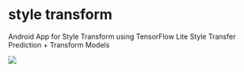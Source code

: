 # style transform
Android App for Style Transform using TensorFlow Lite Style Transfer Prediction + Transform Models

![](preview.gif)